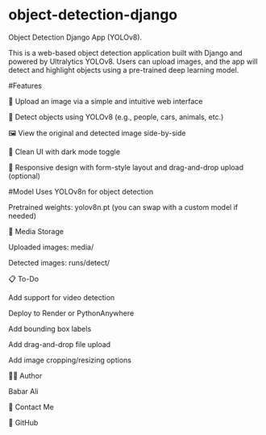 # object-detection-django
Object Detection Django App (YOLOv8).



This is a web-based object detection application built with Django and powered by Ultralytics YOLOv8. Users can upload images, and the app will detect and highlight objects using a pre-trained deep learning model.




 #Features

📁 Upload an image via a simple and intuitive web interface


🧠 Detect objects using YOLOv8 (e.g., people, cars, animals, etc.)



🖼️ View the original and detected image side-by-side



🌙 Clean UI with dark mode toggle



🔄 Responsive design with form-style layout and drag-and-drop upload (optional)



#Model
Uses YOLOv8n for object detection


Pretrained weights: yolov8n.pt (you can swap with a custom model if needed)


📁 Media Storage


Uploaded images: media/



Detected images: runs/detect/


📋 To-Do


 Add support for video detection



 Deploy to Render or PythonAnywhere



 Add bounding box labels



 Add drag-and-drop file upload



 Add image cropping/resizing options


🧑‍💻 Author


Babar Ali


📧 Contact Me


🔗 GitHub


